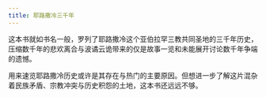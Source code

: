 ```yaml
---
title: 耶路撒冷三千年
---
```


这本书就如书名一般，罗列了耶路撒冷这个亚伯拉罕三教共同圣地的三千年历史，压缩数千年的悲欢离合与波谲云诡带来的仅是故事一览和未能展开讨论数千年争端的遗憾。

用来速览耶路撒冷历史或许是其存在与热门的主要原因。但想进一步了解这片混杂着民族矛盾、宗教冲突与历史积怨的土地，这本书还远远不够。